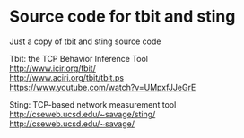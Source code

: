 # Source code for tbit and sting
Just a copy of tbit and sting source code

Tbit: the TCP Behavior Inference Tool<br>
http://www.icir.org/tbit/<br>
http://www.aciri.org/tbit/tbit.ps<br>
https://www.youtube.com/watch?v=UMpxfJJeGrE<br>

Sting: TCP-based network measurement tool<br>
http://cseweb.ucsd.edu/~savage/sting/<br>
http://cseweb.ucsd.edu/~savage/<br>

